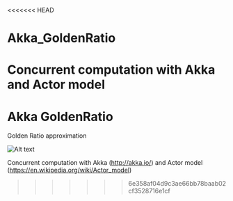<<<<<<< HEAD
# Akka_GoldenRatio
Concurrent computation with Akka and Actor model
=======
# Akka GoldenRatio

Golden Ratio approximation

![Alt text](http://mathworld.wolfram.com/images/equations/GoldenRatio/NumberedEquation7.gif "Golden ratio approximation")


Concurrent computation with Akka (http://akka.io/) and Actor model (https://en.wikipedia.org/wiki/Actor_model)
>>>>>>> 6e358af04d9c3ae66bb78baab02cf3528716e1cf
